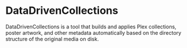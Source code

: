 # DataDrivenCollections
DataDrivenCollections is a tool that builds and applies Plex collections, poster artwork, and other metadata automatically based on the directory structure of the original media on disk. 
